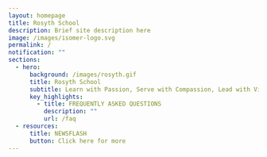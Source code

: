 ```yaml
---
layout: homepage
title: Rosyth School
description: Brief site description here
image: /images/isomer-logo.svg
permalink: /
notification: ""
sections:
  - hero:
      background: /images/rosyth.gif
      title: Rosyth School
      subtitle: Learn with Passion, Serve with Compassion, Lead with Vision
      key_highlights:
        - title: FREQUENTLY ASKED QUESTIONS
          description: ""
          url: /faq
  - resources:
      title: NEWSFLASH
      button: Click here for more
---
```

